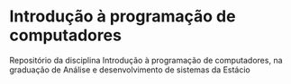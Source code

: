 # Introdução à programação de computadores
Repositório da disciplina Introdução à programação de computadores, na graduação de Análise e desenvolvimento de sistemas da Estácio
